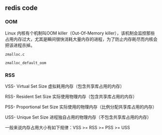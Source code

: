 ## redis code



### OOM

Linux 内核有个机制叫OOM killer（Out-Of-Memory killer），该机制会监控那些占用内存过大，尤其是瞬间很快消耗大量内存的进程，为了防止内存耗尽而内核会把该进程杀掉。


```
zmalloc.c

zmalloc_default_oom

```


### RSS

VSS- Virtual Set Size 虚拟耗用内存（包含共享库占用的内存）

RSS- Resident Set Size 实际使用物理内存（包含共享库占用的内存）

PSS- Proportional Set Size 实际使用的物理内存（比例分配共享库占用的内存）

USS- Unique Set Size 进程独自占用的物理内存（不包含共享库占用的内存）


一般来说内存占用大小有如下规律：VSS >= RSS >= PSS >= USS